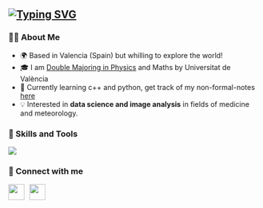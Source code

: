 <a href="https://git.io/typing-svg"><img src="https://readme-typing-svg.demolab.com?font=Fira+Code&size=40&pause=1000&color=3FB260&center=true&vCenter=true&width=700&height=100&lines=%F0%9F%91%8B+Hi%2C+I'm+Javi!;Welcome+to+my+profile+%3A)" alt="Typing SVG" /></a>
---

### 👨‍💻 About Me
- 🌍 Based in Valencia (Spain) but whilling to explore the world!
- 🎓 I am [Double Majoring in Physics](https://www.uv.es/uvweb/universitat/ca/estudis-grau/oferta-graus/oferta-graus/doble-grau-fisica-matematiques-1285846094474/Titulacio.html?id=1286114875800) and Maths by Universitat de València
- 🚀 Currently learning c++ and python, get track of my non-formal-notes [here](https://www.overleaf.com/read/pnwtdfctcfbc#b29ac9)
- 💡 Interested in **data science and image analysis** in fields of medicine and meteorology.

### 🔧 Skills and Tools
<p>
  <a href="https://skillicons.dev">
    <img src="https://skillicons.dev/icons?i=py,cpp,r,matlab,latex,vscode,linkedin" />
  </a>
</p>


  ### 🤝 Connect with me
  <div style="display: inline-flex; align-items: center; gap: 10px;">
    <a href="https://www.linkedin.com/in/javier-rodríguez-jiménez/" target="_blank" style="text-decoration: none; border: none;">
      <img src="https://raw.githubusercontent.com/rahuldkjain/github-profile-readme-generator/master/src/images/icons/Social/linked-in-alt.svg"
           width = '32px' align= 'center';" />
    </a>
    <a href = 'https://www.github.com/javierrodriguezj'> <img width = '32px' align= 'center' src="https://raw.githubusercontent.com/rahulbanerjee26/githubAboutMeGenerator/main/icons/github.svg"/></a>
  </div>
  
  



